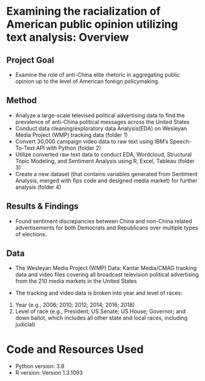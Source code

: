# Examining the racialization of American public opinion utilizing text analysis: Overview
## Project Goal
* Examine the role of anti-China elite rhetoric in aggregating public opinion up to the level of American foreign policymaking. 
## Method
* Analyze a large-scale televised political advertising data to find the prevalence of anti-China political messages across the United States
* Conduct data cleaning/exploratory data Analysis(EDA) on Wesleyan Media Project (WMP) tracking data (folder 1)
* Convert 30,000 campaign video data to raw text using IBM’s Speech-To-Text API with Python (folder 2) 
* Utilize converted raw text data to conduct EDA, Wordcloud, Structural Topic Modeling, and Sentiment Analysis using R, Excel, Tableau (folder 3) 
* Create a new dataset (that contains variables generated from Sentiment Analysis, merged with fips code and designed media market) for further analysis (folder 4) 

## Results & Findings
* Found sentiment discrepancies between China and non-China related advertisements for both Democrats and Republicans over multiple types of elections.

## Data
* The Wesleyan Media Project (WMP) Data: Kantar Media/CMAG tracking data and video files covering all broadcast television political advertising from the 210 media markets in the United States

* The tracking and video data is broken into year and level of races: 
1) Year (e.g., 2006; 2010; 2012; 2014; 2016; 2018) 
2) Level of race (e.g., President; US Senate; US House; Governor; and down ballot, which includes all other state and local races, including judicial)



# Code and Resources Used 
* Python version: 3.8
* R version: Version 1.3.1093

